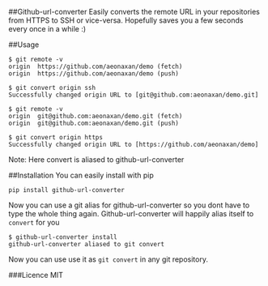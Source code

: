 ##Github-url-converter
Easily converts the remote URL in your repositories from HTTPS to SSH or vice-versa.
Hopefully saves you a few seconds every once in a while :)

##Usage
```
$ git remote -v
origin	https://github.com/aeonaxan/demo (fetch)
origin	https://github.com/aeonaxan/demo (push)

$ git convert origin ssh
Successfully changed origin URL to [git@github.com:aeonaxan/demo.git]

$ git remote -v
origin	git@github.com:aeonaxan/demo.git (fetch)
origin	git@github.com:aeonaxan/demo.git (push)

$ git convert origin https
Successfully changed origin URL to [https://github.com/aeonaxan/demo]
```

Note: Here convert is aliased to github-url-converter

##Installation
You can easily install with pip
```
pip install github-url-converter
````

Now you can use a git alias for github-url-converter so you dont have to type the whole thing again.
Github-url-converter will happily alias itself to `convert` for you

```
$ github-url-converter install
github-url-converter aliased to git convert
```

Now you can use use it as `git convert` in any git repository.

###Licence
MIT


